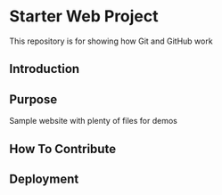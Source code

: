 # Starter Web Project

This repository is for showing how Git and GitHub work

## Introduction

## Purpose

Sample website with plenty of files for demos

## How To Contribute

## Deployment
